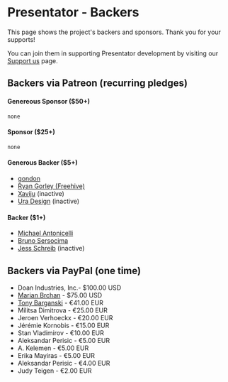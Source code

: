 Presentator - Backers
======================================================================

This page shows the project's backers and sponsors. Thank you for your supports!

You can join them in supporting Presentator development by visiting our [Support us](https://presentator.io/support-us) page.


## Backers via Patreon (recurring pledges)

#### Genereous Sponsor ($50+)
`none`

#### Sponsor ($25+)
`none`

#### Generous Backer ($5+)
- [gondon](https://www.patreon.com/gondon/creators)
- [Ryan Gorley (Freehive)](https://freehive.com/)
- [Xaviju](https://xaviju.github.io/) (inactive)
- [Ura Design](https://ura.design/) (inactive)

#### Backer ($1+)
- [Michael Antonicelli](https://www.patreon.com/user/creators?u=42709986)
- [Bruno Sersocima](https://www.patreon.com/user/creators?u=40134475)
- [Jess Schreib](https://www.facebook.com/JanyalaIllustrations/) (inactive)


## Backers via PayPal (one time)
- Doan Industries, Inc.- $100.00 USD
- [Marian Brchan](http://marianbrchan.com) - $75.00 USD
- [Tony Barganski](https://groov.it) - €41.00 EUR
- Militsa Dimitrova - €25.00 EUR
- Jeroen Verhoeckx - €20.00 EUR
- Jérémie Kornobis - €15.00 EUR
- Stan Vladimirov - €10.00 EUR
- Aleksandar Perisic -  €5.00 EUR
- A. Kelemen - €5.00 EUR
- Erika Mayiras - €5.00 EUR
- Aleksandar Perisic - €4.00 EUR
- Judy Teigen -  €2.00 EUR

